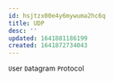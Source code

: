 ```yaml
---
id: hsjtzx00e4y6mywuma2hc6q
title: UDP
desc: ''
updated: 1641881186199
created: 1641872734043
---
```



`U`ser `D`atagram `P`rotocol
